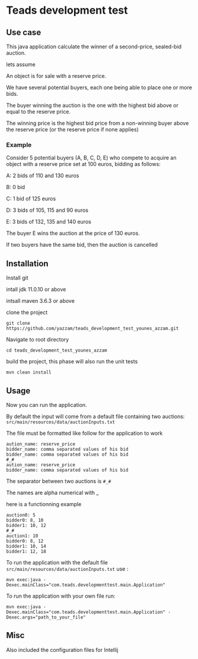 # Teads development test

## Use case
This java application calculate the winner of a second-price, sealed-bid auction.

lets assume

An object is for sale with a reserve price.

We have several potential buyers, each one being able to place one or more bids.

The buyer winning the auction is the one with the highest bid above or equal to the reserve price.

The winning price is the highest bid price from a non-winning buyer above the reserve price (or the reserve price if none applies)


### Example
Consider 5 potential buyers (A, B, C, D, E) who compete to acquire an object with a reserve price set at 100 euros, bidding as follows:

A: 2 bids of 110 and 130 euros

B: 0 bid

C: 1 bid of 125 euros

D: 3 bids of 105, 115 and 90 euros

E: 3 bids of 132, 135 and 140 euros

The buyer E wins the auction at the price of 130 euros.

If two buyers have the same bid, then the auction is cancelled

## Installation
Install git

intall jdk 11.0.10 or above

intsall maven 3.6.3 or above

clone the project

`git clone https://github.com/yazzam/teads_development_test_younes_azzam.git`

Navigate to root directory

`cd teads_development_test_younes_azzam`

build the project, this phase will also run the unit tests

`mvn clean install`

## Usage
Now you can run the application.

By default the input will come from a default file containing two auctions: `src/main/resources/data/auctionInputs.txt`

The file must be formatted like follow for the application to work

```
aution_name: reserve_price
bidder_name: comma separated values of his bid
bidder_name: comma separated values of his bid
#_#
aution_name: reserve_price
bidder_name: comma separated values of his bid
```

The separator between two auctions is `#_#`

The names are alpha numerical with _

here is a functionning example

```
auction0: 5
bidder0: 8, 10
bidder1: 10, 12
#_#
auction1: 10
bidder0: 8, 12
bidder1: 10, 14
bidder1: 12, 18
```

To run the application with the default file  `src/main/resources/data/auctionInputs.txt` use :

`mvn exec:java -Dexec.mainClass="com.teads.developmenttest.main.Application"`

To run the application with your own file run:

`mvn exec:java -Dexec.mainClass="com.teads.developmenttest.main.Application" -Dexec.args="path_to_your_file"`

## Misc
Also included the configuration files for Intellij

